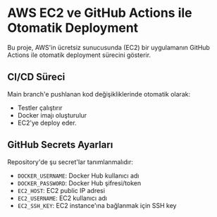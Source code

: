 # AWS EC2 ve GitHub Actions ile Otomatik Deployment

Bu proje, AWS'in ücretsiz sunucusunda (EC2) bir uygulamanın GitHub Actions ile otomatik deployment sürecini gösterir.

## CI/CD Süreci
 Main branch'e pushlanan kod değişikliklerinde otomatik olarak:
- Testler çalıştırır
- Docker imajı oluşturulur
- EC2'ye deploy eder.

## GitHub Secrets Ayarları
Repository'de şu secret'lar tanımlanmalıdır:
- `DOCKER_USERNAME`: Docker Hub kullanıcı adı
- `DOCKER_PASSWORD`: Docker Hub şifresi/token
- `EC2_HOST`: EC2 public IP adresi
- `EC2_USERNAME`: EC2 kullanıcı adı
- `EC2_SSH_KEY`: EC2 instance'ına bağlanmak için SSH key
